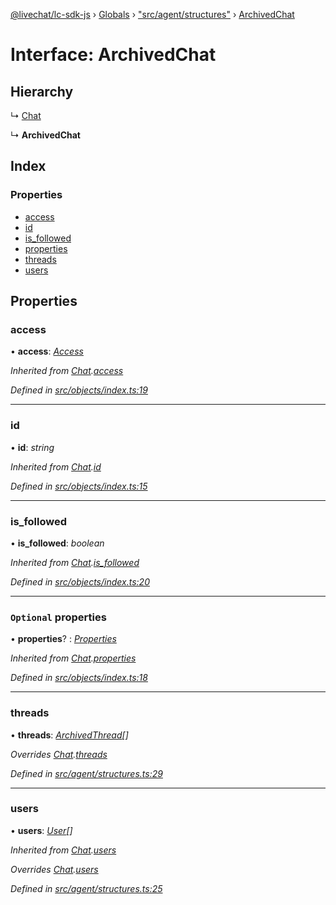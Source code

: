 [@livechat/lc-sdk-js](../README.md) › [Globals](../globals.md) › ["src/agent/structures"](../modules/_src_agent_structures_.md) › [ArchivedChat](_src_agent_structures_.archivedchat.md)

# Interface: ArchivedChat

## Hierarchy

  ↳ [Chat](_src_agent_structures_.chat.md)

  ↳ **ArchivedChat**

## Index

### Properties

* [access](_src_agent_structures_.archivedchat.md#access)
* [id](_src_agent_structures_.archivedchat.md#id)
* [is_followed](_src_agent_structures_.archivedchat.md#is_followed)
* [properties](_src_agent_structures_.archivedchat.md#optional-properties)
* [threads](_src_agent_structures_.archivedchat.md#threads)
* [users](_src_agent_structures_.archivedchat.md#users)

## Properties

###  access

• **access**: *[Access](_src_objects_index_.access.md)*

*Inherited from [Chat](_src_objects_index_.chat.md).[access](_src_objects_index_.chat.md#access)*

*Defined in [src/objects/index.ts:19](https://github.com/livechat/lc-sdk-js/blob/9364105/src/objects/index.ts#L19)*

___

###  id

• **id**: *string*

*Inherited from [Chat](_src_objects_index_.chat.md).[id](_src_objects_index_.chat.md#id)*

*Defined in [src/objects/index.ts:15](https://github.com/livechat/lc-sdk-js/blob/9364105/src/objects/index.ts#L15)*

___

###  is_followed

• **is_followed**: *boolean*

*Inherited from [Chat](_src_objects_index_.chat.md).[is_followed](_src_objects_index_.chat.md#is_followed)*

*Defined in [src/objects/index.ts:20](https://github.com/livechat/lc-sdk-js/blob/9364105/src/objects/index.ts#L20)*

___

### `Optional` properties

• **properties**? : *[Properties](_src_objects_index_.properties.md)*

*Inherited from [Chat](_src_objects_index_.chat.md).[properties](_src_objects_index_.chat.md#optional-properties)*

*Defined in [src/objects/index.ts:18](https://github.com/livechat/lc-sdk-js/blob/9364105/src/objects/index.ts#L18)*

___

###  threads

• **threads**: *[ArchivedThread](_src_objects_index_.archivedthread.md)[]*

*Overrides [Chat](_src_objects_index_.chat.md).[threads](_src_objects_index_.chat.md#threads)*

*Defined in [src/agent/structures.ts:29](https://github.com/livechat/lc-sdk-js/blob/9364105/src/agent/structures.ts#L29)*

___

###  users

• **users**: *[User](../modules/_src_agent_structures_.md#user)[]*

*Inherited from [Chat](_src_agent_structures_.chat.md).[users](_src_agent_structures_.chat.md#users)*

*Overrides [Chat](_src_objects_index_.chat.md).[users](_src_objects_index_.chat.md#users)*

*Defined in [src/agent/structures.ts:25](https://github.com/livechat/lc-sdk-js/blob/9364105/src/agent/structures.ts#L25)*
